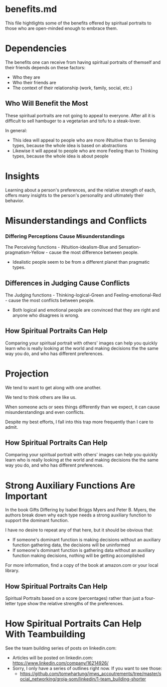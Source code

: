 
# benefits.md

This file hightlights some of the benefits offered by spiritual portraits to those who are open-minded enough to embrace them.

# Dependencies

The benefits one can receive from having spiritual portraits of themself and their friends depends on these factors:

- Who they are
- Who their friends are
- The context of their relationship (work, family, social, etc.)

## Who Will Benefit the Most

These spiritual portraits are not going to appeal to everyone.
After all it is difficult to sell hambuger to a vegetarian and tofu to a steak-lover.

In general:

- This idea will appeal to people who are more iNtuitive than to Sensing types, because the whole idea is based on abstractions
- Likewise it will appeal to people who are more Feeling than to Thinking types, because the whole idea is about people

# Insights

Learning about a person's preferences, and the relative strength of each, offers
many insights to the person's personality and ultimately their behavior.

# Misunderstandings and Conflicts

### Differing Perceptions Cause Misunderstandings

The Perceiving functions - iNtuition-idealism-Blue and Sensation-pragmatism-Yellow - cause the most difference between people.

- Idealistic people seem to be from a different planet than pragmatic types.

## Differences in Judging Cause Conflicts

The Judging functions - Thinking-logical-Green and Feeling-emotional-Red - cause the most conflicts between people.

- Both logical and emotional people are convinced that they are right and anyone who disagrees is wrong.

## How Spiritual Portraits Can Help

Comparing your spiritual portrait with others' images can help you quickly learn who is really looking at the world
and making decisions the the same way you do, and who has different preferences.

# Projection

We tend to want to get along with one another.

We tend to think others are like us.

When someone acts or sees things differently than we expect, it can cause misunderstandings and even conflicts.

Despite my best efforts, I fall into this trap more frequently than I care to admit.

## How Spiritual Portraits Can Help

Comparing your spiritual portrait with others' images can help you quickly learn who is really looking at the world
and making decisions the the same way you do, and who has different preferences.

# Strong Auxiliary Functions Are Important

In the book Gifts Differing by Isabel Briggs Myers and Peter B. Myers, the authors break down why each type
needs a strong auxiliary function to support the dominant function.

I have no desire to repeat any of that here, but it should be obvious that:

- If someone's dominant function is making decisions without an auxiliary function gathering data, the decisions will be uninformed
- If someone's dominant function is gathering data without an auxiliary function making decisions, nothing will be getting accomplished

For more information, find a copy of the book at amazon.com or your local library.

## How Spiritual Portraits Can Help

Spiritual Portraits based on a score (percentages) rather than just a four-letter type show the
relative strengths of the preferences.

# How Spiritual Portraits Can Help With Teambuilding

See the team building series of posts on linkedin.com:

- Articles will be posted on linkedin.com: https://www.linkedin.com/company/16214926/
- Sorry, I only have a series of outlines right now.  If you want to see those:
  - https://github.com/tomwhartung/jmws_accoutrements/tree/master/social_networking/groja-som/linkedin/1-team_building-shorter

